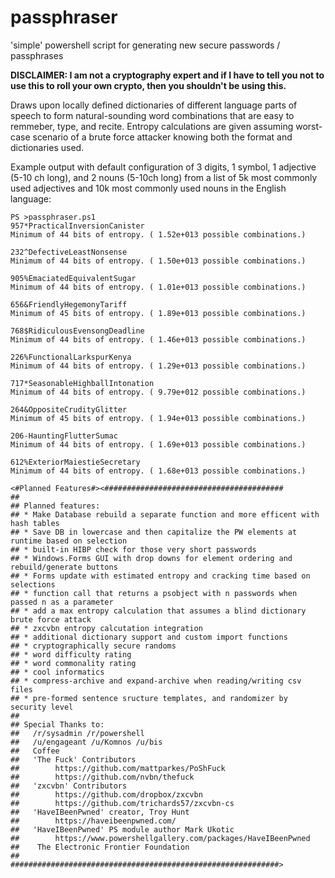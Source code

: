 # passphraser
'simple' powershell script for generating new secure passwords / passphrases

**DISCLAIMER: I am not a cryptography expert and if I have to tell you not to use this to roll your own crypto, then you shouldn't be using this.**

Draws upon locally defined dictionaries of different language parts of speech to form natural-sounding word 
combinations that are easy to remmeber, type, and recite. Entropy calculations are given assuming worst-case
scenario of a brute force attacker knowing both the format and dictionaries used. 

Example output with default configuration of 3 digits, 1 symbol, 1 adjective (5-10 ch long), and 2 nouns (5-10ch long)
from a list of 5k most commonly used adjectives and 10k most commonly used nouns in the English language:


```
PS >passphraser.ps1
957*PracticalInversionCanister
Minimum of 44 bits of entropy. ( 1.52e+013 possible combinations.)

232^DefectiveLeastNonsense
Minimum of 44 bits of entropy. ( 1.50e+013 possible combinations.)

905%EmaciatedEquivalentSugar
Minimum of 44 bits of entropy. ( 1.01e+013 possible combinations.)

656&FriendlyHegemonyTariff
Minimum of 45 bits of entropy. ( 1.89e+013 possible combinations.)

768$RidiculousEvensongDeadline
Minimum of 44 bits of entropy. ( 1.46e+013 possible combinations.)

226%FunctionalLarkspurKenya
Minimum of 44 bits of entropy. ( 1.29e+013 possible combinations.)

717*SeasonableHighballIntonation
Minimum of 44 bits of entropy. ( 9.79e+012 possible combinations.)

264&OppositeCrudityGlitter
Minimum of 45 bits of entropy. ( 1.94e+013 possible combinations.)

206-HauntingFlutterSumac
Minimum of 44 bits of entropy. ( 1.69e+013 possible combinations.)

612%ExteriorMaiestieSecretary
Minimum of 44 bits of entropy. ( 1.68e+013 possible combinations.)
```

```
<#Planned Features#><########################################
##
## Planned features:
## * Make Database rebuild a separate function and more efficent with hash tables
## * Save DB in lowercase and then capitalize the PW elements at runtime based on selection
## * built-in HIBP check for those very short passwords
## * Windows.Forms GUI with drop downs for element ordering and rebuild/generate buttons
## * Forms update with estimated entropy and cracking time based on selections
## * function call that returns a psobject with n passwords when passed n as a parameter
## * add a max entropy calculation that assumes a blind dictionary brute force attack
## * zxcvbn entropy calcutation integration
## * additional dictionary support and custom import functions
## * cryptographically secure randoms
## * word difficulty rating
## * word commonality rating
## * cool informatics
## * compress-archive and expand-archive when reading/writing csv files
## * pre-formed sentence sructure templates, and randomizer by security level
## 
## Special Thanks to:
##   /r/sysadmin /r/powershell
##   /u/engageant /u/Komnos /u/bis
##   Coffee
##   'The Fuck' Contributors
##        https://github.com/mattparkes/PoShFuck
##        https://github.com/nvbn/thefuck
##   'zxcvbn' Contributors
##        https://github.com/dropbox/zxcvbn
##        https://github.com/trichards57/zxcvbn-cs
##   'HaveIBeenPwned' creator, Troy Hunt
##        https://haveibeenpwned.com/
##   'HaveIBeenPwned' PS module author Mark Ukotic
##        https://www.powershellgallery.com/packages/HaveIBeenPwned
##    The Electronic Frontier Foundation
## 
############################################################>
```
